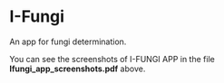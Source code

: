 # I-Fungi

An app for fungi determination.

You can see the screenshots of I-FUNGI APP in the file **Ifungi_app_screenshots.pdf** above.
